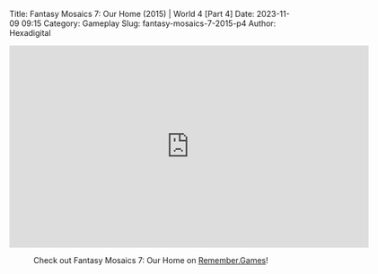 Title: Fantasy Mosaics 7: Our Home (2015) | World 4 [Part 4]
Date: 2023-11-09 09:15
Category: Gameplay
Slug: fantasy-mosaics-7-2015-p4
Author: Hexadigital

<center><iframe src="https://www.youtube.com/embed/teYeFPY2WaI?feature=oembed" allow="accelerometer; autoplay; encrypted-media; gyroscope; picture-in-picture" width="640" height="360" frameborder="0"></iframe>

Check out Fantasy Mosaics 7: Our Home on [Remember.Games](https://remember.games/game/7627/fantasy-mosaics-7-our-home/)!</center>